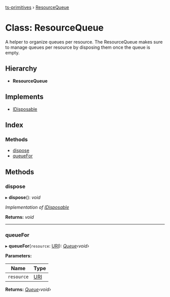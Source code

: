 [ts-primitives](../README.md) › [ResourceQueue](resourcequeue.md)

# Class: ResourceQueue

A helper to organize queues per resource. The ResourceQueue makes sure to manage queues per resource
by disposing them once the queue is empty.

## Hierarchy

* **ResourceQueue**

## Implements

* [IDisposable](../interfaces/idisposable.md)

## Index

### Methods

* [dispose](resourcequeue.md#dispose)
* [queueFor](resourcequeue.md#queuefor)

## Methods

###  dispose

▸ **dispose**(): *void*

*Implementation of [IDisposable](../interfaces/idisposable.md)*

**Returns:** *void*

___

###  queueFor

▸ **queueFor**(`resource`: [URI](uri.md)): *[Queue](queue.md)‹void›*

**Parameters:**

Name | Type |
------ | ------ |
`resource` | [URI](uri.md) |

**Returns:** *[Queue](queue.md)‹void›*
